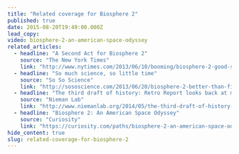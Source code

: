 ```yaml
---
title: "Related coverage for Biosphere 2"
published: true
date: 2015-08-20T19:49:00.000Z
lead_copy:
video: biosphere-2-an-american-space-odyssey
related_articles:
  - headline: "A Second Act for Biosphere 2"
    source: "The New York Times"
    link: "http://www.nytimes.com/2013/06/10/booming/biosphere-2-good-science-or-bad-sense.html"
  - headline: "So much science, so little time"
    source: "So So Science"
    link: "http://sososcience.com/2013/06/20/biosphere-2-better-than-fiction/"
  - headline: "The third draft of history: Retro Report looks back at media-hyped stories of the recent past"
    source: "Nieman Lab"
    link: "http://www.niemanlab.org/2014/05/the-third-draft-of-history-retro-report-looks-back-at-media-hyped-stories-of-the-recent-past/"
  - headline: "Biosphere 2: An American Space Odyssey"
    source: "Curiosity"
    link: "https://curiosity.com/paths/biosphere-2-an-american-space-odyssey-retro-report-the-new-york-times-the-new-york-times/#biosphere-2-an-american-space-odyssey-retro-report-the-new-york-times-the-new-york-times"
hide_content: true
slug: related-coverage-for-biosphere-2
---
```


